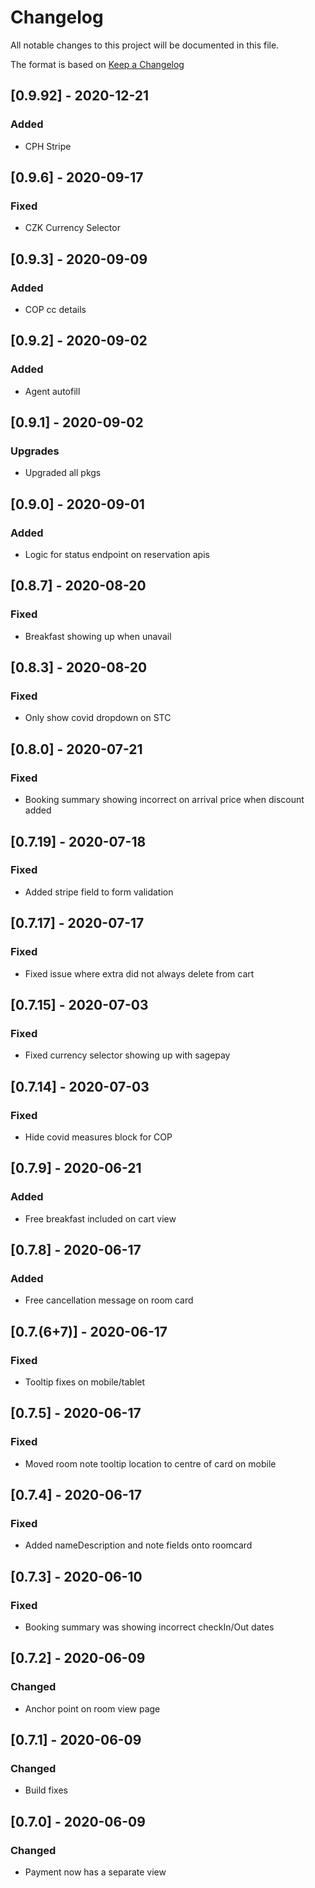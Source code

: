 # Changelog

All notable changes to this project will be documented in this file.

The format is based on [Keep a Changelog](https://keepachangelog.com/en/1.0.0/)

## [0.9.92] - 2020-12-21

### Added

- CPH Stripe

## [0.9.6] - 2020-09-17

### Fixed

- CZK Currency Selector

## [0.9.3] - 2020-09-09

### Added

- COP cc details

## [0.9.2] - 2020-09-02

### Added

- Agent autofill

## [0.9.1] - 2020-09-02

### Upgrades

- Upgraded all pkgs

## [0.9.0] - 2020-09-01

### Added

- Logic for status endpoint on reservation apis

## [0.8.7] - 2020-08-20

### Fixed

- Breakfast showing up when unavail

## [0.8.3] - 2020-08-20

### Fixed

- Only show covid dropdown on STC

## [0.8.0] - 2020-07-21

### Fixed

- Booking summary showing incorrect on arrival price when discount added

## [0.7.19] - 2020-07-18

### Fixed

- Added stripe field to form validation

## [0.7.17] - 2020-07-17

### Fixed

- Fixed issue where extra did not always delete from cart

## [0.7.15] - 2020-07-03

### Fixed

- Fixed currency selector showing up with sagepay

## [0.7.14] - 2020-07-03

### Fixed

- Hide covid measures block for COP

## [0.7.9] - 2020-06-21

### Added

- Free breakfast included on cart view

## [0.7.8] - 2020-06-17

### Added

- Free cancellation message on room card

## [0.7.(6+7)] - 2020-06-17

### Fixed

- Tooltip fixes on mobile/tablet

## [0.7.5] - 2020-06-17

### Fixed

- Moved room note tooltip location to centre of card on mobile

## [0.7.4] - 2020-06-17

### Fixed

- Added nameDescription and note fields onto roomcard

## [0.7.3] - 2020-06-10

### Fixed

- Booking summary was showing incorrect checkIn/Out dates

## [0.7.2] - 2020-06-09

### Changed

- Anchor point on room view page

## [0.7.1] - 2020-06-09

### Changed

- Build fixes

## [0.7.0] - 2020-06-09

### Changed

- Payment now has a separate view
